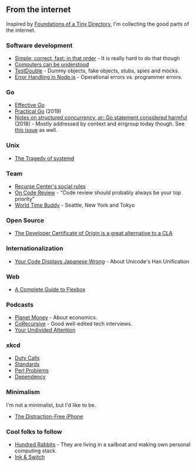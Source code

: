 ## From the internet

Inspired by [Foundations of a Tiny Directory](https://www.kickscondor.com/foundations-of-a-tiny-directory/), I'm collecting the good parts of the internet.

### Software development

* [Simple, correct, fast: in that order](https://drewdevault.com/2018/07/09/Simple-correct-fast.html) - It is really hard to do that though
* [Computers can be understood](https://blog.nelhage.com/post/computers-can-be-understood/)
* [TestDouble](https://martinfowler.com/bliki/TestDouble.html) - Dummy objects, fake objects, stubs, spies and mocks.
* [Error Handling in Node.js](https://www.tritondatacenter.com/node-js/production/design/errors) - Operational errors vs. programmer errors.

### Go

* [Effective Go](https://go.dev/doc/effective_go)
* [Practical Go](https://dave.cheney.net/practical-go/presentations/gophercon-singapore-2019.html) (2019)
* [Notes on structured concurrency, or: Go statement considered harmful](https://vorpus.org/blog/notes-on-structured-concurrency-or-go-statement-considered-harmful/) (2018) - Mostly addressed by context and errgroup today though. See [this issue](https://github.com/golang/go/issues/29011) as well.

### Unix

* [The Tragedy of systemd](https://www.youtube.com/watch?v=o_AIw9bGogo)

### Team

* [Recurse Center's social rules](https://www.recurse.com/social-rules)
* [On Code Review](https://medium.com/@9len/on-code-review-16ea85f7c585) - <q>Code review should probably always be your top priority</q>
* [World Time Buddy](https://www.worldtimebuddy.com/?pl=1&lid=5809844,5128581,1850147) - Seattle, New York and Tokyo

### Open Source

* [The Developer Certificate of Origin is a great alternative to a CLA](https://drewdevault.com/2021/04/12/DCO.html)

### Internationalization

* [Your Code Displays Japanese Wrong](https://heistak.github.io/your-code-displays-japanese-wrong/) - About Unicode's Han Unification

### Web

* [A Complete Guide to Flexbox ](https://css-tricks.com/snippets/css/a-guide-to-flexbox/)

### Podcasts

* [Planet Money](https://www.npr.org/podcasts/510289/planet-money/) - About economics.
* [CoRecursive](https://corecursive.com/) - Good well-edited tech interviews.
* [Your Undivided Attention](https://www.humanetech.com/podcast) 

### xkcd

* [Duty Calls](https://xkcd.com/386/)
* [Standards](https://xkcd.com/927/)
* [Perl Problems](https://xkcd.com/1171/)
* [Dependency](https://xkcd.com/2347/)

### Minimalism

I'm not a minimalist, but I'd like to be.

* [The Distraction-Free iPhone](https://maketime.blog/article/the-distraction-free-iphone/)

### Cool folks to follow

* [Hundred Rabbits](https://100r.co/) - They are living in a sailboat and making own personal computing stack.
* [Ink & Switch](https://www.inkandswitch.com/)
